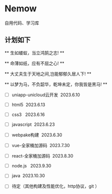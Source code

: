 # Nemow
自用代码、学习库

## 计划如下
** 生如蝼蚁，当立鸿鹄之志! **

** 命薄如纸，应有不屈之心! **

** 大丈夫生于天地之间,岂能郁郁久居人下! **

** 以梦为马，不负韶华，乾坤未定，你我皆是黑马! **

 - [ ] uniapp-unicloud云开发  2023.6.10
 - [ ] html5  2023.6.13
 - [ ] css3   2023.6.16
 - [ ] javascript  2023.6.23
 - [ ] webpake构建  2023.6.30
 - [ ] vue-全家桶加源码  2023.7.30
 - [ ] react-全家桶加源码  2023.8.30
 - [ ] node.js   2023.9.30
 - [ ] java  2023.10.30
 - [ ] 待定（其他构建及性能优化，http协议，git ）


 